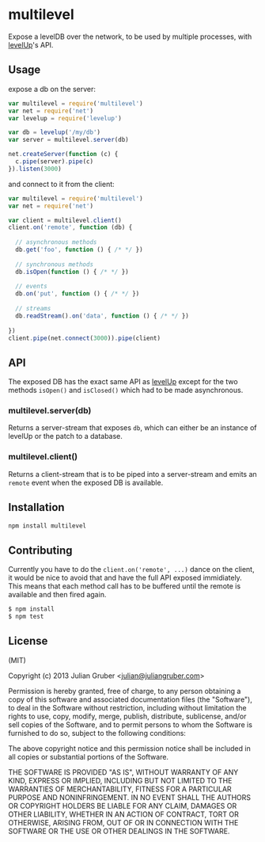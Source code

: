 
# multilevel

Expose a levelDB over the network, to be used by multiple processes,
with [levelUp](https://github.com/rvagg/node-levelup)'s API.

## Usage

expose a db on the server:

```js
var multilevel = require('multilevel')
var net = require('net')
var levelup = require('levelup')

var db = levelup('/my/db')
var server = multilevel.server(db)

net.createServer(function (c) {
  c.pipe(server).pipe(c)
}).listen(3000)
```

and connect to it from the client:

```js
var multilevel = require('multilevel')
var net = require('net')

var client = multilevel.client()
client.on('remote', function (db) {
  
  // asynchronous methods
  db.get('foo', function () { /* */ })
  
  // synchronous methods
  db.isOpen(function () { /* */ })
  
  // events
  db.on('put', function () { /* */ })
  
  // streams
  db.readStream().on('data', function () { /* */ })
  
})
client.pipe(net.connect(3000)).pipe(client)
```

## API

The exposed DB has the exact same API as
[levelUp](https://github.com/rvagg/node-levelup) except for the two methods
`isOpen()` and `isClosed()` which had to be made asynchronous.

### multilevel.server(db)

Returns a server-stream that exposes `db`, which can either be an instance of
levelUp or the patch to a database. 

### multilevel.client()

Returns a client-stream that is to be piped into a server-stream and emits an
`remote` event when the exposed DB is available.

## Installation

```bash
npm install multilevel
```

## Contributing

Currently you have to do the `client.on('remote', ...)` dance on the client, it
would be nice to avoid that and have the full API exposed immidiately. This
means that each method call has to be buffered until the remote is available and
then fired again.

```bash
$ npm install
$ npm test
```

## License

(MIT)

Copyright (c) 2013 Julian Gruber &lt;julian@juliangruber.com&gt;

Permission is hereby granted, free of charge, to any person obtaining a copy of this software and associated documentation files (the "Software"), to deal in the Software without restriction, including without limitation the rights to use, copy, modify, merge, publish, distribute, sublicense, and/or sell copies of the Software, and to permit persons to whom the Software is furnished to do so, subject to the following conditions:

The above copyright notice and this permission notice shall be included in all copies or substantial portions of the Software.

THE SOFTWARE IS PROVIDED "AS IS", WITHOUT WARRANTY OF ANY KIND, EXPRESS OR IMPLIED, INCLUDING BUT NOT LIMITED TO THE WARRANTIES OF MERCHANTABILITY, FITNESS FOR A PARTICULAR PURPOSE AND NONINFRINGEMENT. IN NO EVENT SHALL THE AUTHORS OR COPYRIGHT HOLDERS BE LIABLE FOR ANY CLAIM, DAMAGES OR OTHER LIABILITY, WHETHER IN AN ACTION OF CONTRACT, TORT OR OTHERWISE, ARISING FROM, OUT OF OR IN CONNECTION WITH THE SOFTWARE OR THE USE OR OTHER DEALINGS IN THE SOFTWARE.
